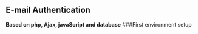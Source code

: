 ## E-mail Authentication
**Based on php, Ajax, javaScript and database**
###First environment setup
